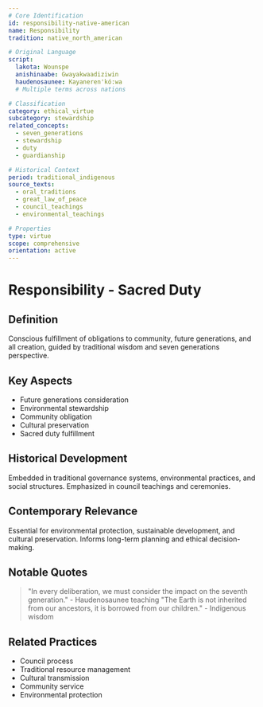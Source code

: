 ```yaml
---
# Core Identification
id: responsibility-native-american
name: Responsibility
tradition: native_north_american

# Original Language
script:
  lakota: Wounspe
  anishinaabe: Gwayakwaadiziwin
  haudenosaunee: Kayaneren'kó:wa
  # Multiple terms across nations

# Classification
category: ethical_virtue
subcategory: stewardship
related_concepts:
  - seven_generations
  - stewardship
  - duty
  - guardianship

# Historical Context
period: traditional_indigenous
source_texts:
  - oral_traditions
  - great_law_of_peace
  - council_teachings
  - environmental_teachings

# Properties
type: virtue
scope: comprehensive
orientation: active
---
```


# Responsibility - Sacred Duty

## Definition
Conscious fulfillment of obligations to community, future generations, and all creation, guided by traditional wisdom and seven generations perspective.

## Key Aspects
- Future generations consideration
- Environmental stewardship
- Community obligation
- Cultural preservation
- Sacred duty fulfillment

## Historical Development
Embedded in traditional governance systems, environmental practices, and social structures. Emphasized in council teachings and ceremonies.

## Contemporary Relevance
Essential for environmental protection, sustainable development, and cultural preservation. Informs long-term planning and ethical decision-making.

## Notable Quotes
> "In every deliberation, we must consider the impact on the seventh generation." - Haudenosaunee teaching
> "The Earth is not inherited from our ancestors, it is borrowed from our children." - Indigenous wisdom

## Related Practices
- Council process
- Traditional resource management
- Cultural transmission
- Community service
- Environmental protection